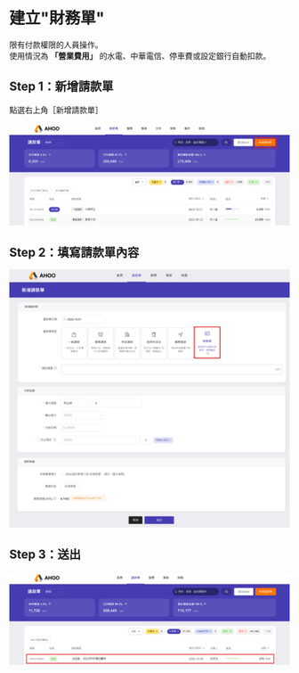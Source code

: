 # 建立"財務單"

限有付款權限的人員操作。  
使用情況為 **「營業費用」** 的水電、中華電信、停車費或設定銀行自動扣款。

## Step 1：新增請款單

點選右上角［新增請款單］

![新增請款單](./new.png)

## Step 2：填寫請款單內容

![新增請款單](./finance.png)

## Step 3：送出

![送出財務單](./end.png)
